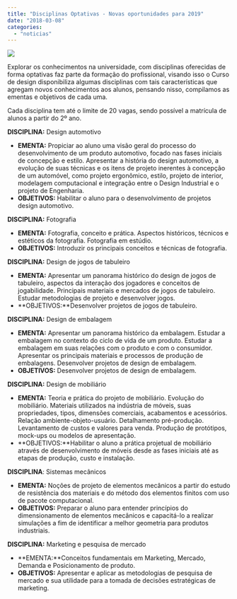 ```yaml
---
title: "Disciplinas Optativas - Novas oportunidades para 2019"
date: "2018-03-08"
categories: 
  - "noticias"
---
```


[![](/img/antigo/2018/12/vector-ilustracao-pop-art-de-um-homem-e-uma-mulher-sentada-em-uma-mesa-de-negociacao-vista-superior_1441-598.jpg)](/img/antigo/2018/12/vector-ilustracao-pop-art-de-um-homem-e-uma-mulher-sentada-em-uma-mesa-de-negociacao-vista-superior_1441-598.jpg)

Explorar os conhecimentos na universidade, com disciplinas oferecidas de forma optativas faz parte da formação do profissional, visando isso o Curso de design disponibiliza algumas disciplinas com tais características que agregam novos conhecimentos aos alunos, pensando nisso, compilamos as ementas e objetivos de cada uma.

Cada disciplina tem até o limite de 20 vagas, sendo possível a matrícula de alunos a partir do 2º ano.

**DISCIPLINA:** Design automotivo

- **EMENTA:** Propiciar ao aluno uma visão geral do processo do desenvolvimento de um produto automotivo, focado nas fases iniciais de concepção e estilo. Apresentar a história do design automotivo, a evolução de suas técnicas e os itens de projeto inerentes à concepção de um automóvel, como projeto ergonômico, estilo, projeto de interior, modelagem computacional e integração entre o Design Industrial e o projeto de Engenharia.
- **OBJETIVOS:** Habilitar o aluno para o desenvolvimento de projetos design automotivo.

**DISCIPLINA:** Fotografia

- **EMENTA:** Fotografia, conceito e prática. Aspectos históricos, técnicos e estéticos da fotografia. Fotografia em estúdio.
- **OBJETIVOS:** Introduzir os principais conceitos e técnicas de fotografia.

**DISCIPLINA:** Design de jogos de tabuleiro

- **EMENTA:** Apresentar um panorama histórico do design de jogos de tabuleiro, aspectos da interação dos jogadores e conceitos de jogabilidade. Principais materiais e mercados de jogos de tabuleiro. Estudar metodologias de projeto e desenvolver jogos.
- **OBJETIVOS:**Desenvolver projetos de jogos de tabuleiro.

**DISCIPLINA:** Design de embalagem

- **EMENTA:** Apresentar um panorama histórico da embalagem. Estudar a embalagem no contexto do ciclo de vida de um produto. Estudar a embalagem em suas relações com o produto e com o consumidor. Apresentar os principais materiais e processos de produção de embalagens. Desenvolver projetos de design de embalagem.
- **OBJETIVOS:** Desenvolver projetos de design de embalagem.

**DISCIPLINA:** Design de mobiliário

- **EMENTA:** Teoria e prática do projeto de mobiliário. Evolução do mobiliário. Materiais utilizados na indústria de móveis, suas propriedades, tipos, dimensões comerciais, acabamentos e acessórios. Relação ambiente-objeto-usuário. Detalhamento pré-produção. Levantamento de custos e valores para venda. Produção de protótipos, mock-ups ou modelos de apresentação.
- **OBJETIVOS:**Habilitar o aluno a prática projetual de mobiliário através de desenvolvimento de móveis desde as fases iniciais até as etapas de produção, custo e instalação.

**DISCIPLINA**: Sistemas mecânicos

- **EMENTA:** Noções de projeto de elementos mecânicos a partir do estudo de resistência dos materiais e do método dos elementos finitos com uso de pacote computacional.
- **OBJETIVOS:** Preparar o aluno para entender princípios do dimensionamento de elementos mecânicos e capacitá-lo a realizar simulações a fim de identificar a melhor geometria para produtos industriais.

**DISCIPLINA:** Marketing e pesquisa de mercado

- **EMENTA:**Conceitos fundamentais em Marketing, Mercado, Demanda e Posicionamento de produto.
- **OBJETIVOS:** Apresentar e aplicar as metodologias de pesquisa de mercado e sua utilidade para a tomada de decisões estratégicas de marketing.
